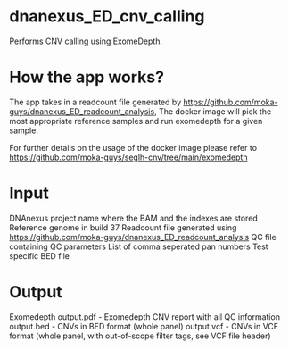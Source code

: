 # dnanexus_ED_cnv_calling
Performs CNV calling using ExomeDepth.

# How the app works?

The app takes in a readcount file generated by https://github.com/moka-guys/dnanexus_ED_readcount_analysis, The docker image will pick the most appropriate reference samples and run exomedepth for a given sample. 

For further details on the usage of the docker image please refer to https://github.com/moka-guys/seglh-cnv/tree/main/exomedepth

# Input
DNAnexus project name where the BAM and the indexes are stored
Reference genome in build 37
Readcount file generated using https://github.com/moka-guys/dnanexus_ED_readcount_analysis
QC file containing QC parameters
List of comma seperated pan numbers
Test specific BED file

# Output
Exomedepth
output.pdf - Exomedepth CNV report with all QC information
output.bed - CNVs in BED format (whole panel)
output.vcf - CNVs in VCF format (whole panel, with out-of-scope filter tags, see VCF file header)